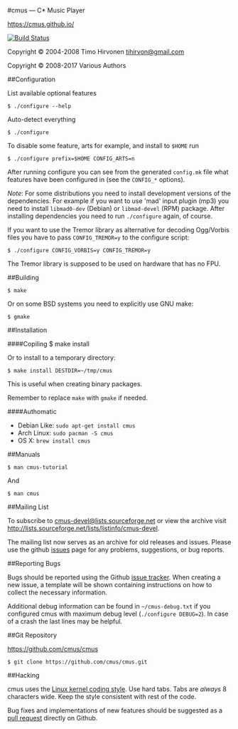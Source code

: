#cmus — C\* Music Player

https://cmus.github.io/

[![Build Status](https://travis-ci.org/cmus/cmus.svg?branch=master)](https://travis-ci.org/cmus/cmus)

Copyright © 2004-2008 Timo Hirvonen <tihirvon@gmail.com>

Copyright © 2008-2017 Various Authors


##Configuration

List available optional features

    $ ./configure --help

Auto-detect everything

    $ ./configure

To disable some feature, arts for example, and install to `$HOME` run

    $ ./configure prefix=$HOME CONFIG_ARTS=n

After running configure you can see from the generated `config.mk` file
what features have been configured in (see the `CONFIG_*` options).

*Note*: For some distributions you need to install development versions
of the dependencies.  For example if you want to use 'mad' input plugin
(mp3) you need to install `libmad0-dev` (Debian) or `libmad-devel` (RPM)
package. After installing dependencies you need to run `./configure`
again, of course.

If you want to use the Tremor library as alternative for decoding
Ogg/Vorbis files you have to pass `CONFIG_TREMOR=y` to the configure
script:

    $ ./configure CONFIG_VORBIS=y CONFIG_TREMOR=y

The Tremor library is supposed to be used on hardware that has no FPU.


##Building

    $ make

Or on some BSD systems you need to explicitly use GNU make:

    $ gmake


##Installation

####Copiling
    $ make install

Or to install to a temporary directory:

    $ make install DESTDIR=~/tmp/cmus

This is useful when creating binary packages.

Remember to replace `make` with `gmake` if needed.

####Authomatic

- Debian Like: `sudo apt-get install cmus`
- Arch Linux: `sudo pacman -S cmus`
- OS X: `brew install cmus`

##Manuals

    $ man cmus-tutorial

And

    $ man cmus


##Mailing List

To subscribe to cmus-devel@lists.sourceforge.net or view the archive visit
http://lists.sourceforge.net/lists/listinfo/cmus-devel.

The mailing list now serves as an archive for old releases and issues.
Please use the github [issues](https://github.com/cmus/cmus/issues)
page for any problems, suggestions, or bug reports.


##Reporting Bugs

Bugs should be reported using the Github [issue tracker](https://github.com/cmus/cmus/issues).
When creating a new issue, a template will be shown containing instructions on how to collect
the necessary information.

Additional debug information can be found in `~/cmus-debug.txt` if you configured cmus with
maximum debug level (`./configure DEBUG=2`). In case of a crash the last lines may be helpful.


##Git Repository

https://github.com/cmus/cmus

    $ git clone https://github.com/cmus/cmus.git


##Hacking

cmus uses the [Linux kernel coding style](https://www.kernel.org/doc/html/latest/process/coding-style.html).
Use hard tabs.  Tabs are _always_ 8 characters wide.  Keep the style consistent with rest of the
code.

Bug fixes and implementations of new features should be suggested as a
[pull request](https://github.com/cmus/cmus/pulls) directly on Github.

